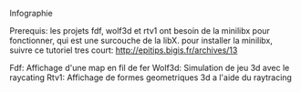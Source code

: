Infographie

Prerequis:
les projets fdf, wolf3d et rtv1 ont besoin de la minilibx pour fonctionner, qui est une surcouche de la libX.
pour installer la minilibx, suivre ce tutoriel tres court: http://epitips.bigis.fr/archives/13

Fdf: Affichage d'une map en fil de fer
Wolf3d: Simulation de jeu 3d avec le raycating
Rtv1: Affichage de formes geometriques 3d a l'aide du raytracing